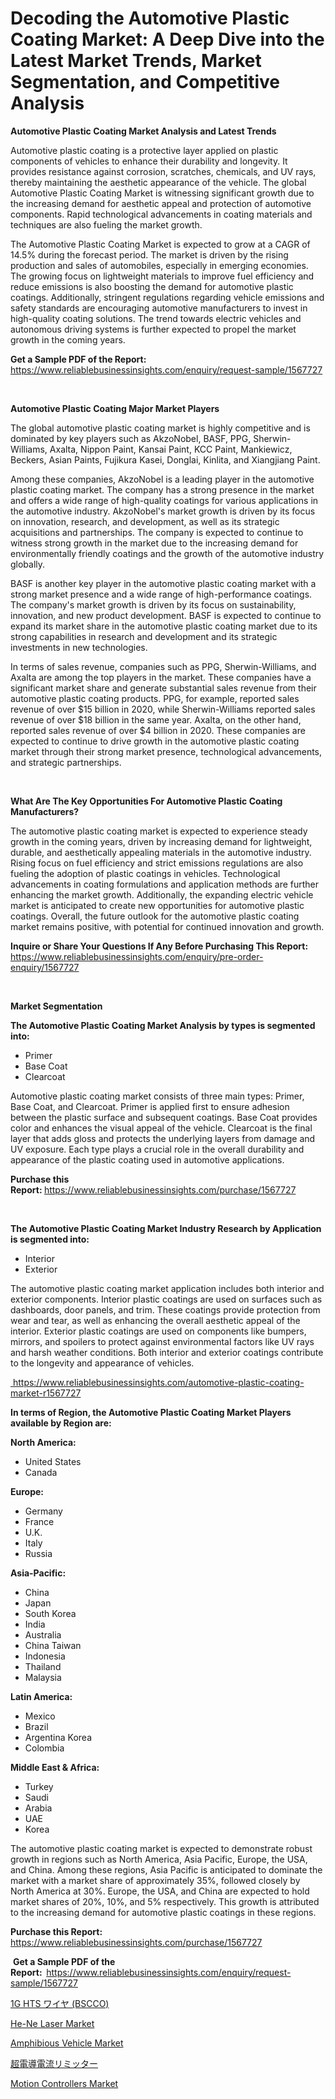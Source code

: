 <p><h1>Decoding the Automotive Plastic Coating Market: A Deep Dive into the Latest Market Trends, Market Segmentation, and Competitive Analysis</h1></p><p><strong>Automotive Plastic Coating Market Analysis and Latest Trends</strong></p>
<p><p>Automotive plastic coating is a protective layer applied on plastic components of vehicles to enhance their durability and longevity. It provides resistance against corrosion, scratches, chemicals, and UV rays, thereby maintaining the aesthetic appearance of the vehicle. The global Automotive Plastic Coating Market is witnessing significant growth due to the increasing demand for aesthetic appeal and protection of automotive components. Rapid technological advancements in coating materials and techniques are also fueling the market growth.</p><p>The Automotive Plastic Coating Market is expected to grow at a CAGR of 14.5% during the forecast period. The market is driven by the rising production and sales of automobiles, especially in emerging economies. The growing focus on lightweight materials to improve fuel efficiency and reduce emissions is also boosting the demand for automotive plastic coatings. Additionally, stringent regulations regarding vehicle emissions and safety standards are encouraging automotive manufacturers to invest in high-quality coating solutions. The trend towards electric vehicles and autonomous driving systems is further expected to propel the market growth in the coming years.</p></p>
<p><strong>Get a Sample PDF of the Report:&nbsp;</strong> <a href="https://www.reliablebusinessinsights.com/enquiry/request-sample/1567727">https://www.reliablebusinessinsights.com/enquiry/request-sample/1567727</a></p>
<p>&nbsp;</p>
<p><strong>Automotive Plastic Coating Major Market Players</strong></p>
<p><p>The global automotive plastic coating market is highly competitive and is dominated by key players such as AkzoNobel, BASF, PPG, Sherwin-Williams, Axalta, Nippon Paint, Kansai Paint, KCC Paint, Mankiewicz, Beckers, Asian Paints, Fujikura Kasei, Donglai, Kinlita, and Xiangjiang Paint.</p><p>Among these companies, AkzoNobel is a leading player in the automotive plastic coating market. The company has a strong presence in the market and offers a wide range of high-quality coatings for various applications in the automotive industry. AkzoNobel's market growth is driven by its focus on innovation, research, and development, as well as its strategic acquisitions and partnerships. The company is expected to continue to witness strong growth in the market due to the increasing demand for environmentally friendly coatings and the growth of the automotive industry globally.</p><p>BASF is another key player in the automotive plastic coating market with a strong market presence and a wide range of high-performance coatings. The company's market growth is driven by its focus on sustainability, innovation, and new product development. BASF is expected to continue to expand its market share in the automotive plastic coating market due to its strong capabilities in research and development and its strategic investments in new technologies.</p><p>In terms of sales revenue, companies such as PPG, Sherwin-Williams, and Axalta are among the top players in the market. These companies have a significant market share and generate substantial sales revenue from their automotive plastic coating products. PPG, for example, reported sales revenue of over $15 billion in 2020, while Sherwin-Williams reported sales revenue of over $18 billion in the same year. Axalta, on the other hand, reported sales revenue of over $4 billion in 2020. These companies are expected to continue to drive growth in the automotive plastic coating market through their strong market presence, technological advancements, and strategic partnerships.</p></p>
<p>&nbsp;</p>
<p><strong>What Are The Key Opportunities For Automotive Plastic Coating Manufacturers?</strong></p>
<p><p>The automotive plastic coating market is expected to experience steady growth in the coming years, driven by increasing demand for lightweight, durable, and aesthetically appealing materials in the automotive industry. Rising focus on fuel efficiency and strict emissions regulations are also fueling the adoption of plastic coatings in vehicles. Technological advancements in coating formulations and application methods are further enhancing the market growth. Additionally, the expanding electric vehicle market is anticipated to create new opportunities for automotive plastic coatings. Overall, the future outlook for the automotive plastic coating market remains positive, with potential for continued innovation and growth.</p></p>
<p><strong>Inquire or Share Your Questions If Any Before Purchasing This Report:</strong> <a href="https://www.reliablebusinessinsights.com/enquiry/pre-order-enquiry/1567727">https://www.reliablebusinessinsights.com/enquiry/pre-order-enquiry/1567727</a></p>
<p>&nbsp;</p>
<p><strong>Market Segmentation</strong></p>
<p><strong>The Automotive Plastic Coating Market Analysis by types is segmented into:</strong></p>
<p><ul><li>Primer</li><li>Base Coat</li><li>Clearcoat</li></ul></p>
<p><p>Automotive plastic coating market consists of three main types: Primer, Base Coat, and Clearcoat. Primer is applied first to ensure adhesion between the plastic surface and subsequent coatings. Base Coat provides color and enhances the visual appeal of the vehicle. Clearcoat is the final layer that adds gloss and protects the underlying layers from damage and UV exposure. Each type plays a crucial role in the overall durability and appearance of the plastic coating used in automotive applications.</p></p>
<p><strong>Purchase this Report:&nbsp;</strong><a href="https://www.reliablebusinessinsights.com/purchase/1567727">https://www.reliablebusinessinsights.com/purchase/1567727</a></p>
<p>&nbsp;</p>
<p><strong>The Automotive Plastic Coating Market Industry Research by Application is segmented into:</strong></p>
<p><ul><li>Interior</li><li>Exterior</li></ul></p>
<p><p>The automotive plastic coating market application includes both interior and exterior components. Interior plastic coatings are used on surfaces such as dashboards, door panels, and trim. These coatings provide protection from wear and tear, as well as enhancing the overall aesthetic appeal of the interior. Exterior plastic coatings are used on components like bumpers, mirrors, and spoilers to protect against environmental factors like UV rays and harsh weather conditions. Both interior and exterior coatings contribute to the longevity and appearance of vehicles.</p></p>
<p><a href="https://www.reliablebusinessinsights.com/automotive-plastic-coating-market-r1567727">&nbsp;https://www.reliablebusinessinsights.com/automotive-plastic-coating-market-r1567727</a></p>
<p><strong>In terms of Region, the Automotive Plastic Coating Market Players available by Region are:</strong></p>
<p>
    <p> <strong> North America: </strong>
        <ul>
            <li>United States</li>
            <li>Canada</li>
        </ul>
        </p> 
    <p> <strong> Europe: </strong>
        <ul>
            <li>Germany</li>
            <li>France</li>
            <li>U.K.</li>
            <li>Italy</li>
            <li>Russia</li>
        </ul>
        </p> 
    <p> <strong> Asia-Pacific: </strong>
        <ul>
            <li>China</li>
            <li>Japan</li>
            <li>South Korea</li>
            <li>India</li>
            <li>Australia</li>
            <li>China Taiwan</li>
            <li>Indonesia</li>
            <li>Thailand</li>
            <li>Malaysia</li>
        </ul>
        </p> 
    <p> <strong> Latin America: </strong>
        <ul>
            <li>Mexico</li>
            <li>Brazil</li>
            <li>Argentina Korea</li>
            <li>Colombia</li>
        </ul>
        </p> 
    <p> <strong> Middle East & Africa: </strong>
        <ul>
            <li>Turkey</li>
            <li>Saudi</li>
            <li>Arabia</li>
            <li>UAE</li>
            <li>Korea</li>
        </ul>
    </p>
    </p>
<p><p>The automotive plastic coating market is expected to demonstrate robust growth in regions such as North America, Asia Pacific, Europe, the USA, and China. Among these regions, Asia Pacific is anticipated to dominate the market with a market share of approximately 35%, followed closely by North America at 30%. Europe, the USA, and China are expected to hold market shares of 20%, 10%, and 5% respectively. This growth is attributed to the increasing demand for automotive plastic coatings in these regions.</p></p>
<p><strong>Purchase this Report: </strong><a href="https://www.reliablebusinessinsights.com/purchase/1567727">https://www.reliablebusinessinsights.com/purchase/1567727</a></p>
<p>&nbsp;<strong>Get a Sample PDF of the Report:&nbsp;&nbsp;</strong><a href="https://www.reliablebusinessinsights.com/enquiry/request-sample/1567727">https://www.reliablebusinessinsights.com/enquiry/request-sample/1567727</a></p>
<p><strong></strong></p>
<p><p><a href="https://github.com/leigh4852023/Market-Research-Report-List-1/blob/main/938430890985.md">1G HTS ワイヤ (BSCCO)</a></p><p><a href="https://github.com/SashaBeier2023/Market-Research-Report-List-1/blob/main/he-ne-laser-market.md">He-Ne Laser Market</a></p><p><a href="https://github.com/ashman753/Market-Research-Report-List-1/blob/main/amphibious-vehicle-market.md">Amphibious Vehicle Market</a></p><p><a href="https://github.com/alyle7648/Market-Research-Report-List-1/blob/main/514292190984.md">超電導電流リミッター</a></p><p><a href="https://issuu.com/reportprime-2/docs/motion-controllers-market-size-2030.pptx">Motion Controllers Market</a></p></p>